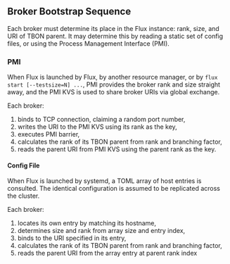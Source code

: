## Broker Bootstrap Sequence

Each broker must determine its place in the Flux instance:  rank,
size, and URI of TBON parent.  It may determine this by reading
a static set of config files, or using the Process Management Interface (PMI).

### PMI

When Flux is launched by Flux, by another resource manager, or by
`flux start [--testsize=N] ...`, PMI provides the broker rank and
size straight away, and the PMI KVS is used to share broker URIs via
global exchange.

Each broker:
1) binds to TCP connection, claiming a random port number,
2) writes the URI to the PMI KVS using its rank as the key,
3) executes PMI barrier,
4) calculates the rank of its TBON parent from rank and branching factor,
5) reads the parent URI from PMI KVS using the parent rank as the key.

#### Config File

When Flux is launched by systemd, a TOML array of host entries is consulted.
The identical configuration is assumed to be replicated across the cluster.

Each broker:
1) locates its own entry by matching its hostname,
2) determines size and rank from array size and entry index,
3) binds to the URI specified in its entry,
4) calculates the rank of its TBON parent from rank and branching factor,
5) reads the parent URI from the array entry at parent rank index
